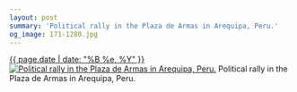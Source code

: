 ```yaml
---
layout: post
summary: 'Political rally in the Plaza de Armas in Arequipa, Peru.'
og_image: 171-1280.jpg
---
```


<p>
  <time><a href="/171">{{ page.date | date: "%B %e, %Y" }}</a></time>
  <a href="/171"><img src="{{ site.assets_url }}/171-640.jpg" srcset="{{ site.assets_url }}/171-1280.jpg 1280w, {{ site.assets_url }}/171-960.jpg 960w, {{ site.assets_url }}/171-640.jpg 640w, {{ site.assets_url }}/171-320.jpg 320w" sizes="(min-width: 700px) 50vw, calc(100vw - 2rem)" alt="Political rally in the Plaza de Armas in Arequipa, Peru." /></a>
  <span>Political rally in the Plaza de Armas in Arequipa, Peru.</span>
</p>
